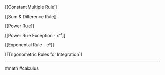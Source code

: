 [[Constant Multiple Rule]] 

[[Sum & Difference Rule]]

[[Power Rule]]

[[Power Rule Exception -  x⁻¹]]

[[Exponential Rule - eˣ]]

[[Trigonometric Rules for Integration]]

---
#math #calculus 